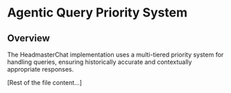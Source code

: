 # Agentic Query Priority System

## Overview
The HeadmasterChat implementation uses a multi-tiered priority system for handling queries, ensuring historically accurate and contextually appropriate responses.

[Rest of the file content...]
